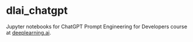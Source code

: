 # dlai_chatgpt
Jupyter notebooks for ChatGPT Prompt Engineering for Developers course at [deeplearning.ai](https://learn.deeplearning.ai/).